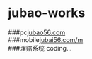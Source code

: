 # jubao-works
###pc[jubao56.com](http://www.jubao56.com/)   
###mobile[jubai56.com/m](http://www.jubao56.com/m)   
###理赔系统 coding...
